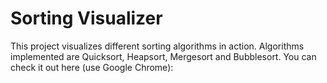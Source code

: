 # Sorting Visualizer

This project visualizes different sorting algorithms in action. Algorithms implemented are Quicksort, Heapsort, Mergesort and Bubblesort.
You can check it out here (use Google Chrome): 

